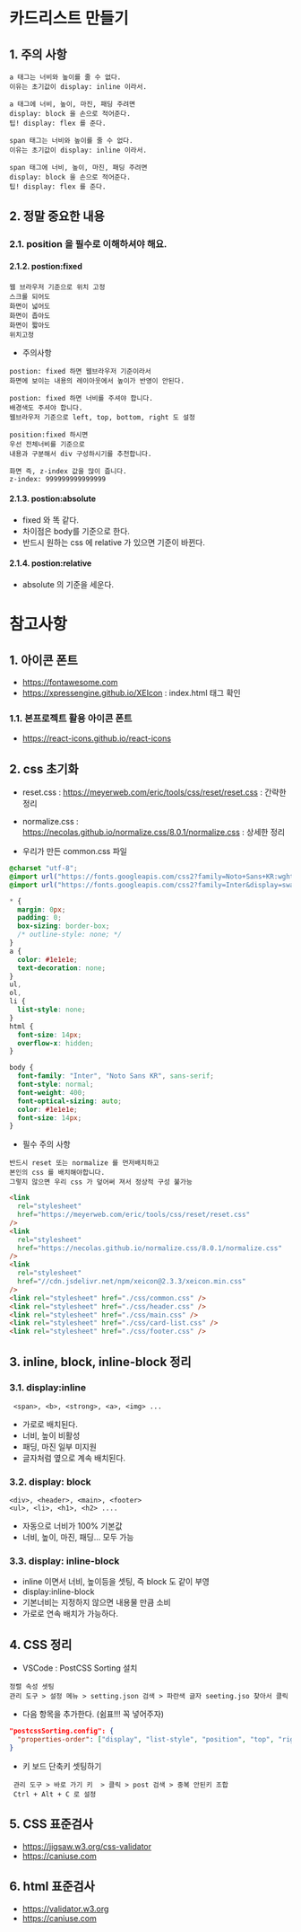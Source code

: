 # 카드리스트 만들기

## 1. 주의 사항

```
a 태그는 너비와 높이를 줄 수 없다.
이유는 초기값이 display: inline 이라서.
```

```
a 태그에 너비, 높이, 마진, 패딩 주려면
display: block 을 손으로 적어준다.
팁! display: flex 를 준다.
```

```
span 태그는 너비와 높이를 줄 수 없다.
이유는 초기값이 display: inline 이라서.
```

```
span 태그에 너비, 높이, 마진, 패딩 주려면
display: block 을 손으로 적어준다.
팁! display: flex 를 준다.
```

## 2. 정말 중요한 내용

### 2.1. position 을 필수로 이해하셔야 해요.

#### 2.1.2. postion:fixed

```
웹 브라우저 기준으로 위치 고정
스크롤 되어도
화면이 넓어도
화면이 좁아도
화면이 짧아도
위치고정
```

- 주의사항

```
postion: fixed 하면 웹브라우저 기준이라서
화면에 보이는 내용의 레이아웃에서 높이가 반영이 안된다.
```

```
postion: fixed 하면 너비를 주셔야 합니다.
배경색도 주셔야 합니다.
웹브라우저 기준으로 left, top, bottom, right 도 설정
```

```
position:fixed 하시면
우선 전체너비를 기준으로
내용과 구분해서 div 구성하시기를 추천합니다.
```

```
화면 즉, z-index 값을 많이 줍니다.
z-index: 999999999999999
```

#### 2.1.3. postion:absolute

- fixed 와 똑 같다.
- 차이점은 body를 기준으로 한다.
- 반드시 원하는 css 에 relative 가 있으면 기준이 바뀐다.

#### 2.1.4. postion:relative

- absolute 의 기준을 세운다.

# 참고사항

## 1. 아이콘 폰트

- https://fontawesome.com
- https://xpressengine.github.io/XEIcon
  : index.html <link> 태그 확인

### 1.1. 본프로젝트 활용 아이콘 폰트

- https://react-icons.github.io/react-icons

## 2. css 초기화

- reset.css
  : https://meyerweb.com/eric/tools/css/reset/reset.css
  : 간략한 정리

- normalize.css
  : https://necolas.github.io/normalize.css/8.0.1/normalize.css
  : 상세한 정리

- 우리가 만든 common.css 파일

```css
@charset "utf-8";
@import url("https://fonts.googleapis.com/css2?family=Noto+Sans+KR:wght@100..900&display=swap");
@import url("https://fonts.googleapis.com/css2?family=Inter&display=swap");

* {
  margin: 0px;
  padding: 0;
  box-sizing: border-box;
  /* outline-style: none; */
}
a {
  color: #1e1e1e;
  text-decoration: none;
}
ul,
ol,
li {
  list-style: none;
}
html {
  font-size: 14px;
  overflow-x: hidden;
}

body {
  font-family: "Inter", "Noto Sans KR", sans-serif;
  font-style: normal;
  font-weight: 400;
  font-optical-sizing: auto;
  color: #1e1e1e;
  font-size: 14px;
}
```

- 필수 주의 사항

```
반드시 reset 또는 normalize 를 먼저배치하고
본인의 css 를 배치해야합니다.
그렇지 않으면 우리 css 가 덮어써 져서 정상적 구성 불가능

```

```html
<link
  rel="stylesheet"
  href="https://meyerweb.com/eric/tools/css/reset/reset.css"
/>
<link
  rel="stylesheet"
  href="https://necolas.github.io/normalize.css/8.0.1/normalize.css"
/>
<link
  rel="stylesheet"
  href="//cdn.jsdelivr.net/npm/xeicon@2.3.3/xeicon.min.css"
/>
<link rel="stylesheet" href="./css/common.css" />
<link rel="stylesheet" href="./css/header.css" />
<link rel="stylesheet" href="./css/main.css" />
<link rel="stylesheet" href="./css/card-list.css" />
<link rel="stylesheet" href="./css/footer.css" />
```

## 3. inline, block, inline-block 정리

### 3.1. display:inline

```
 <span>, <b>, <strong>, <a>, <img> ...
```

- 가로로 배치된다.
- 너비, 높이 비활성
- 패딩, 마진 일부 미지원
- 글자처럼 옆으로 계속 배치된다.

### 3.2. display: block

```
<div>, <header>, <main>, <footer>
<ul>, <li>, <h1>, <h2> ....
```

- 자동으로 너비가 100% 기본값
- 너비, 높이, 마진, 패딩... 모두 가능

### 3.3. display: inline-block

- inline 이면서 너비, 높이등을 셋팅, 즉 block 도 같이 부영
- display:inline-block
- 기본너비는 지정하지 않으면 내용물 만큼 소비
- 가로로 연속 배치가 가능하다.

## 4. CSS 정리

- VSCode : PostCSS Sorting 설치

```
정렬 속성 셋팅
관리 도구 > 설정 메뉴 > setting.json 검색 > 파란색 글자 seeting.jso 찾아서 클릭
```

- 다음 항목을 추가한다. (쉼표!!! 꼭 넣어주자)

```json
"postcssSorting.config": {
  "properties-order": ["display", "list-style", "position", "top", "right", "bottom", "left", "float", "clear", "width", "height", "padding", "margin", "border", "background", "color", "font", "font-weight", "font-size", "line-height", "font-family", "letter-spacing", "text-decoration", "text-align", "verticla-align", "white-space", "content", "animation"]
}
```

- 키 보드 단축키 셋팅하기

```
 관리 도구 > 바로 가기 키  > 클릭 > post 검색 > 중복 안된키 조합
 Ctrl + Alt + C 로 설정
```

## 5. CSS 표준검사

- https://jigsaw.w3.org/css-validator
- https://caniuse.com

## 6. html 표준검사

- https://validator.w3.org
- https://caniuse.com
